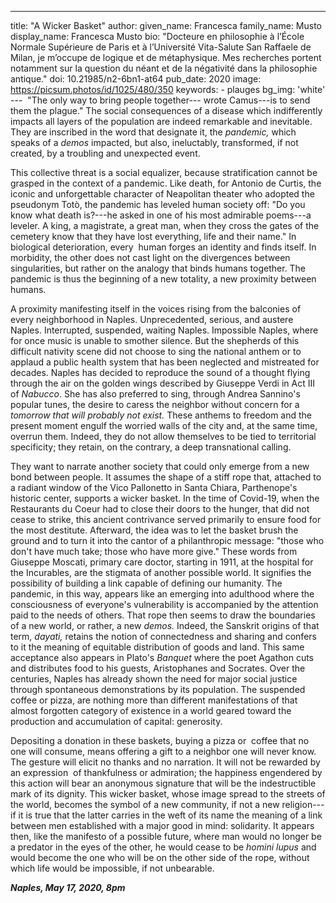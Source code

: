 ---
title: "A Wicker Basket"
author:
    given_name: Francesca
    family_name: Musto
    display_name: Francesca Musto
    bio: "Docteure en philosophie à l’École Normale Supérieure de Paris et à l’Université Vita-Salute San Raffaele de Milan, je m’occupe de logique et de métaphysique. Mes recherches portent notamment sur la question du néant et de la négativité dans la philosophie antique."
doi: 10.21985/n2-6bn1-at64
pub_date: 2020
image: https://picsum.photos/id/1025/480/350
keywords:
    - plauges
bg_img: 'white'
--- 
"The only way to bring people together--- wrote Camus---is to send them the plague." The social consequences of a disease which indifferently impacts all layers of the population are indeed remarkable and inevitable. They are inscribed in the word that designate it, the *pandemic,* which speaks of a *demos* impacted, but also, ineluctably, transformed, if not created, by a troubling and unexpected event. 

This collective threat is a social equalizer, because stratification cannot be grasped in the context of a pandemic. Like death, for Antonio de Curtis, the iconic and unforgettable character of Neapolitan theater who adopted the pseudonym Totò, the pandemic has leveled human society off: "Do you know what death is?---he asked in one of his most admirable poems---a leveler. A king, a magistrate, a great man, when they cross the gates of the cemetery know that they have lost everything, life and their name." In biological deterioration, every  human forges an identity and finds itself. In morbidity, the other does not cast light on the divergences between singularities, but rather on the analogy that binds humans together. The pandemic is thus the beginning of a new totality, a new proximity between humans.   

A proximity manifesting itself in the voices rising from the balconies of every neighborhood in Naples. Unprecedented, serious, and austere Naples. Interrupted, suspended, waiting Naples. Impossible Naples, where for once music is unable to smother silence. But the shepherds of this difficult nativity scene did not choose to sing the national anthem or to applaud a public health system that has been neglected and mistreated for decades. Naples has decided to reproduce the sound of a thought flying through the air on the golden wings described by Giuseppe Verdi in Act III of *Nabucco*. She has also preferred to sing, through Andrea Sannino's popular tunes, the desire to caress the neighbor without concern for a *tomorrow that will probably not exist.* These anthems to freedom and the present moment engulf the worried walls of the city and, at the same time, overrun them. Indeed, they do not allow themselves to be tied to territorial specificity; they retain, on the contrary, a deep transnational calling. 

They want to narrate another society that could only emerge from a new bond between people. It assumes the shape of a stiff rope that, attached to a radiant window of the Vico Pallonetto in Santa Chiara, Parthenope's historic center, supports a wicker basket. In the time of Covid-19, when the Restaurants du Coeur had to close their doors to the hunger, that did not cease to strike, this ancient contrivance served primarily to ensure food for the most destitute. Afterward, the idea was to let the basket brush the ground and to turn it into the cantor of a philanthropic message: "those who don't have much take; those who have more give." These words from Giuseppe Moscati, primary care doctor, starting in 1911, at the hospital for the Incurables, are the stigmata of another possible world. It signifies the possibility of building a link capable of defining our humanity. The pandemic, in this way, appears like an emerging into adulthood where the consciousness of everyone's vulnerability is accompanied by the attention paid to the needs of others. That rope then seems to draw the boundaries of a new world, or rather, a new *demos.* Indeed, the Sanskrit origins of that term, *dayati,* retains the notion of connectedness and sharing and confers to it the meaning of equitable distribution of goods and land. This same acceptance also appears in Plato's *Banquet* where the poet Agathon cuts and distributes food to his guests, Aristophanes and Socrates. Over the centuries, Naples has already shown the need for major social justice through spontaneous demonstrations by its population. The suspended coffee or pizza, are nothing more than different manifestations of that almost forgotten category of existence in a world geared toward the production and accumulation of capital: generosity. 

Depositing a donation in these baskets, buying a pizza or  coffee that no one will consume, means offering a gift to a neighbor one will never know. The gesture will elicit no thanks and no narration. It will not be rewarded by an expression  of thankfulness or admiration; the happiness engendered by this action will bear an anonymous signature that will be the indestructible mark of its dignity. This wicker basket, whose image spread to the streets of the world, becomes the symbol of a new community, if not a new religion---if it is true that the latter carries in the weft of its name the meaning of a link between men established with a major good in mind: solidarity. It appears then, like the manifesto of a possible future, where man would no longer be a predator in the eyes of the other, he would cease to be *homini lupus* and would become the one who will be on the other side of the rope, without which life would be impossible, if not unbearable.    

***Naples, May 17, 2020, 8pm*** 
